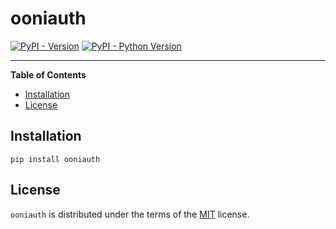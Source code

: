 # ooniauth

[![PyPI - Version](https://img.shields.io/pypi/v/ooniauth.svg)](https://pypi.org/project/ooniauth)
[![PyPI - Python Version](https://img.shields.io/pypi/pyversions/ooniauth.svg)](https://pypi.org/project/ooniauth)

-----

**Table of Contents**

- [Installation](#installation)
- [License](#license)

## Installation

```console
pip install ooniauth
```

## License

`ooniauth` is distributed under the terms of the [MIT](https://spdx.org/licenses/MIT.html) license.
